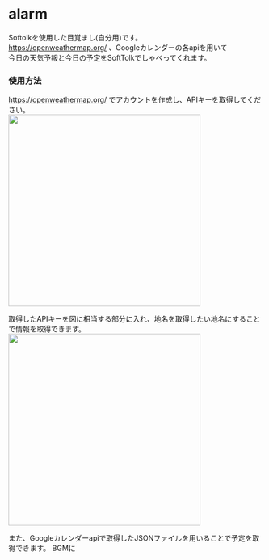 # alarm
Softolkを使用した目覚まし(自分用)です。  
https://openweathermap.org/  、Googleカレンダーの各apiを用いて  
今日の天気予報と今日の予定をSoftTolkでしゃべってくれます。

### 使用方法  
https://openweathermap.org/  でアカウントを作成し、APIキーを取得してください。  
<img src="https://user-images.githubusercontent.com/28708899/113668943-f5315a80-96ed-11eb-8ef2-e8ab685f9ad4.jpg" width="380px">  

取得したAPIキーを図に相当する部分に入れ、地名を取得したい地名にすることで情報を取得できます。  
<img src="https://user-images.githubusercontent.com/28708899/113668946-f6fb1e00-96ed-11eb-8d14-341c4ce8ebdc.jpg" width="380px">


また、Googleカレンダーapiで取得したJSONファイルを用いることで予定を取得できます。
BGMに

